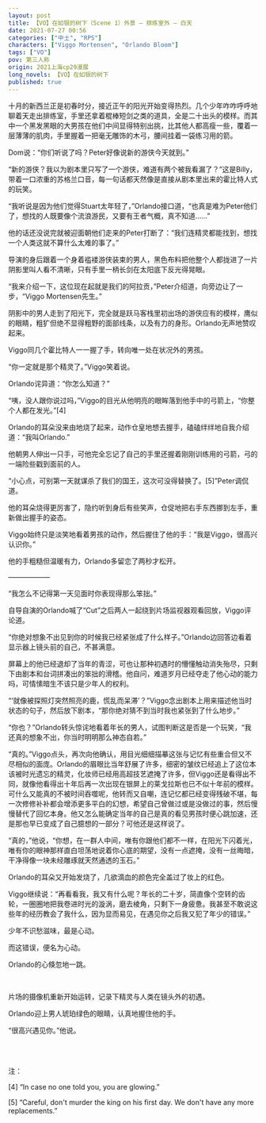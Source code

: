 ```yaml
---
layout: post
title: 【VO】在如银的树下（Scene 1）外景 — 排练室外 — 白天
date: 2021-07-27 00:56
categories: ["中土", "RPS"]
characters: ["Viggo Mortensen", "Orlando Bloom"]
tags: ["VO"]
pov: 第三人称
origin: 2021上海cp29漫展
long_novels: 【VO】在如银的树下
published: true
---
```



十月的新西兰正是初春时分，接近正午的阳光开始变得热烈。几个少年咋咋呼呼地聊着天走出排练室，手里还拿着棍棒短剑之类的道具，全是二十出头的模样。而其中一个黑发黑眼的大男孩在他们中间显得特别出挑，比其他人都高瘦一些，覆着一层薄薄的肌肉，手里握着一把毫无雕饰的木弓，腰间挂着一袋练习用的箭。

Dom说：“你们听说了吗？Peter好像说新的游侠今天就到。”

“新的游侠？我以为剧本里只写了一个游侠，难道有两个被我看漏了？”这是Billy，带着一口浓重的苏格兰口音，每一句话都天然像是直接从剧本里出来的霍比特人式的玩笑。

“我听说是因为他们觉得Stuart太年轻了，”Orlando接口道，“也真是难为Peter他们了，想找的人既要像个流浪游民，又要有王者气概，真不知道……”

他的话还没说完就被迎面朝他们走来的Peter打断了：“我们连精灵都能找到，想找一个人类这就不算什么太难的事了。”

导演的身后跟着一个身着褴褛游侠装束的男人，黑色布料把他整个人都拢进了一片阴影里叫人看不清晰，只有手里一柄长剑在太阳底下反光得晃眼。

“我来介绍一下，这位现在起就是我们的阿拉贡，”Peter介绍道，向旁边让了一步，“Viggo Mortensen先生。”

阴影中的男人走到了阳光下，完全就是跃马客栈里初出场的游侠应有的模样，鹰似的眼睛，粗犷但绝不显得粗野的面部线条，以及有力的身形。Orlando无声地赞叹起来。

Viggo同几个霍比特人一一握了手，转向唯一处在状况外的男孩。

“你一定就是那个精灵了。”Viggo笑着说。

Orlando诧异道：“你怎么知道？”

“咦，没人跟你说过吗，”Viggo的目光从他明亮的眼眸落到他手中的弓箭上，“你整个人都在发光。”[4]

Orlando的耳朵没来由地烧了起来，动作仓皇地想去握手，磕磕绊绊地自我介绍道：“我叫Orlando.”

他朝男人伸出一只手，可他完全忘记了自己的手里还握着刚刚训练用的弓箭，弓的一端险些戳到面前的人。

“小心点，可别第一天就谋杀了我们的国王，这次可没得替换了。[5]”Peter调侃道。

他的耳朵烧得更厉害了，隐约听到身后有些笑声，仓促地把右手东西挪到左手，重新做出握手的姿态。

Viggo始终只是淡笑地看着男孩的动作，然后握住了他的手：“我是Viggo，很高兴认识你。”

他的手粗糙但温暖有力，Orlando多留恋了两秒才松开。

——————

“我怎么不记得第一天见面时你表现得那么笨拙。”

自导自演的Orlando喊了“Cut”之后两人一起绕到片场监视器观看回放，Viggo评论道。

“你绝对想象不出见到你的时候我已经紧张成了什么样子。”Orlando边回答边看着显示器上镜头前的自己，不甚满意。

屏幕上的他已经退却了当年的青涩，可也让那种初遇时的懵懂触动消失殆尽，只剩下由剧本和台词拼凑出的笨拙的滑稽。他自问，难道岁月已经夺走了他心动的能力吗，可情愫暗生不该只是少年人的权利。

“‘就像被探照灯突然照亮的鹿，慌乱而呆滞’？”Viggo念出剧本上用来描述他当时状态的句子，然后放下剧本，“那你绝对猜不到当时我也紧张到了什么地步。”

“你也？”Orlando转头惊诧地看着年长的男人，试图判断这是否是一个玩笑，“我还真的想象不出，你当时明明那么神态自若。”

“真的。”Viggo点头，再次向他确认，用目光细细描摹这张与记忆有些重合但又不尽相似的面庞。Orlando的眉眼比当年舒展了许多，细密的皱纹已经追上了这位本该被时光遗忘的精灵，化妆师已经用高超技艺遮掩了许多，但Viggo还是看得出不同，就像他看得出十年后再一次出现在银屏上的莱戈拉斯也已不似十年前的模样。可什么又能真的不被时间吞噬呢，他转而又自嘲，连记忆都已经变得残破不堪，每一次修修补补都会增添更多平白的幻想，希望自己曾做过或是没做过的事，然后慢慢替代了回忆本身。他又怎么能确定当年的自己是真的看见男孩时便心跳加速，还是那也早已变成了自己臆想的一部分？可他还是这样说了。

“真的，”他说，“你想，在一群人中间，唯有你跟他们都不一样，在阳光下闪着光，唯有你的眼神那样直白坦荡地说着你心底的期望，没有一点遮掩，没有一丝晦暗，干净得像一块未经雕琢就天然通透的玉石。”

Orlando的耳朵又开始发烧了，几欲滴血的颜色完全盖过了妆上的红色。

Viggo继续说：“再看看我，我又有什么呢？年长的二十岁，简直像个空转的齿轮，一圈圈地把我卷进时光的漩涡，磨去棱角，只剩下一身疲惫。我甚至不敢说这些年的经历教会了我什么，因为显而易见，在遇见你之后我又犯了年少的错误。”

少年不识愁滋味，最是心动。

而这错误，便名为心动。

Orlando的心倏忽地一跳。

<br>

片场的摄像机重新开始运转，记录下精灵与人类在镜头外的初遇。

Orlando迎上男人琥珀绿色的眼睛，认真地握住他的手。

“很高兴遇见你。”他说。

<br><br>

注：

[4] “In case no one told you, you are glowing.”

[5] “Careful, don't murder the king on his first day. We don't have any more replacements.”
